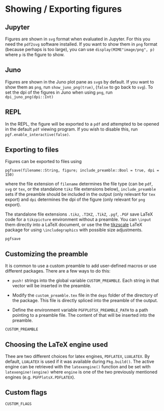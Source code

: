 #  Showing / Exporting figures

## Jupyter

Figures are shown in `svg` format when evaluated in Jupyter. For this you need the `pdf2svg` software installed. If you want to show them in `png` format (because perhaps is too large), you can use `display(MIME"image/png", p)` where `p` is the figure to show.

## Juno

Figures are shown in the Juno plot pane as `svg`s by default. If you want to show them as `png`, run `show_juno_png(true)`, (`false` to go back to `svg`). To set the dpi of the figures in Juno when using `png`, run `dpi_juno_png(dpi::Int)`

## REPL

In the REPL, the figure will be exported to a `pdf` and attempted to be opened in the default `pdf` viewing program. If you wish to disable this, run `pgf.enable_interactive(false)`.

## Exporting to files

Figures can be exported to files using

```jlcon
pgfsave(filename::String, figure; include_preamble::Bool = true, dpi = 150)
```

where the file extension of `filename` determines the file type (can be `pdf`, `svg` or `tex`, or the standalone `tikz` file extensions below), `include_preamble` sets if the preamble should be included in the output (only relevant for `tex` export) and `dpi` determines the dpi of the figure (only relevant for `png` export).

The standalone file extensions `.tikz`, `.TIKZ`, `.TikZ`, `.pgf`, `.PGF` save LaTeX code for a `tikzpicture` environment without a preamble. You can `\input` them directly into a LaTeX document, or use the the [tikzscale](https://www.ctan.org/pkg/tikzscale) LaTeX package for using `\includegraphics` with possible size adjustments.

```@docs
pgfsave
```

## Customizing the preamble

It is common to use a custom preamble to add user-defined macros or use different packages.
There are a few ways to do this:

* `push!` strings into the global variable `CUSTOM_PREAMBLE`. Each string in that vector will be inserted in the preamble.

* Modify the `custom_preamble.tex` file in the `deps` folder of the directory of the package. This file is directly spliced into the preamble of the output.

* Define the environment variable `PGFPLOTSX_PREAMBLE_PATH` to a path pointing to a preamble file. The content of that will be inserted into the preamble.

```@docs
CUSTOM_PREAMBLE
```

## Choosing the LaTeX engine used

Thee are two different choices for latex engines, `PDFLATEX`, `LUALATEX`.
By default, `LUALATEX` is used if it was available during `Pkg.build()`. The active engine can be retrieved with the `latexengine()` function and be set with `latexengine!(engine)` where `engine` is one of the two previously mentioned engines (e.g. `PGFPlotsX.PDFLATEX`).

## Custom flags

```@docs
CUSTOM_FLAGS
```
